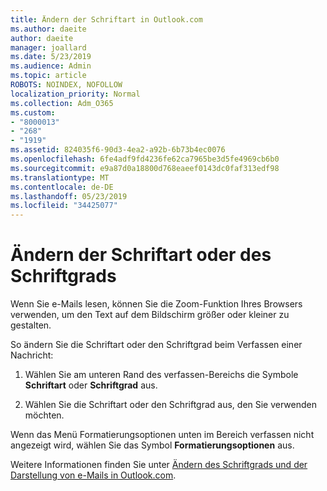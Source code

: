 ```yaml
---
title: Ändern der Schriftart in Outlook.com
ms.author: daeite
author: daeite
manager: joallard
ms.date: 5/23/2019
ms.audience: Admin
ms.topic: article
ROBOTS: NOINDEX, NOFOLLOW
localization_priority: Normal
ms.collection: Adm_O365
ms.custom:
- "8000013"
- "268"
- "1919"
ms.assetid: 824035f6-90d3-4ea2-a92b-6b73b4ec0076
ms.openlocfilehash: 6fe4adf9fd4236fe62ca7965be3d5fe4969cb6b0
ms.sourcegitcommit: e9a87d0a18800d768eaeef0143dc0faf313edf98
ms.translationtype: MT
ms.contentlocale: de-DE
ms.lasthandoff: 05/23/2019
ms.locfileid: "34425077"
---
```

# <a name="change-font-or-font-size"></a>Ändern der Schriftart oder des Schriftgrads

Wenn Sie e-Mails lesen, können Sie die Zoom-Funktion Ihres Browsers verwenden, um den Text auf dem Bildschirm größer oder kleiner zu gestalten.
  
So ändern Sie die Schriftart oder den Schriftgrad beim Verfassen einer Nachricht:
  
1. Wählen Sie am unteren Rand des verfassen-Bereichs die Symbole **Schriftart** oder **Schriftgrad** aus.

2. Wählen Sie die Schriftart oder den Schriftgrad aus, den Sie verwenden möchten.

Wenn das Menü Formatierungsoptionen unten im Bereich verfassen nicht angezeigt wird, wählen Sie das Symbol **Formatierungsoptionen** aus.
  
Weitere Informationen finden Sie unter [Ändern des Schriftgrads und der Darstellung von e-Mails in Outlook.com](https://go.microsoft.com/fwlink/p/?linkid=873130).
